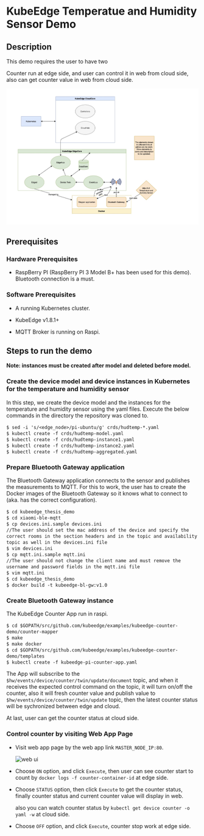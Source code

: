 # KubeEdge Temperatue and Humidity Sensor Demo

## Description

This demo requires the user to have two 

Counter run at edge side, and user can control it in web from cloud side, also can get counter value in web from cloud side.

![function model](./images/function-level_model.jpg)


## Prerequisites

### Hardware Prerequisites

* RaspBerry PI (RaspBerry PI 3 Model B+ has been used for this demo). Bluetooth connection is a must.

### Software Prerequisites

* A running Kubernetes cluster.

* KubeEdge v1.8.1+

* MQTT Broker is running on Raspi.

## Steps to run the demo

**Note: instances must be created after model and deleted before model.**

### Create the device model and device instances in Kubernetes for the temperature and humidity sensor

In this step, we create the device model and the instances for the temperature and humidity sensor using the yaml files.
Execute the below commands in the directory the repository was cloned to.

```console
$ sed -i 's/<edge_node>/pi-ubuntu/g' crds/hudtemp-*.yaml
$ kubectl create -f crds/hudtemp-model.yaml
$ kubectl create -f crds/hudtemp-instance1.yaml
$ kubectl create -f crds/hudtemp-instance2.yaml
$ kubectl create -f crds/hudtemp-aggregated.yaml
```

### Prepare Bluetooth Gateway application

The Bluetooth Gateway application connects to the sensor and publishes the measurements to MQTT.
For this to work, the user has to create the Docker images of the Bluetooth Gateway so it knows what to connect to (aka. has the correct configuration).

```console
$ cd kubeedge_thesis_demo
$ cd xiaomi-ble-mqtt
$ cp devices.ini.sample devices.ini
//The user should set the mac address of the device and specify the correct rooms in the section headers and in the topic and availability topic as well in the devices.ini file
$ vim devices.ini
$ cp mqtt.ini.sample mqtt.ini
//The user should not change the client name and must remove the username and password fields in the mqtt.ini file
$ vim mqtt.ini
$ cd kubeedge_thesis_demo
$ docker build -t kubeedge-bl-gw:v1.0
```

### Create Bluetooth Gateway instance

The KubeEdge Counter App run in raspi.

```console
$ cd $GOPATH/src/github.com/kubeedge/examples/kubeedge-counter-demo/counter-mapper
$ make
$ make docker
$ cd $GOPATH/src/github.com/kubeedge/examples/kubeedge-counter-demo/templates
$ kubectl create -f kubeedge-pi-counter-app.yaml
```

The App will subscribe to the `$hw/events/device/counter/twin/update/document` topic, and when it receives the expected control command on the topic, it will turn on/off the counter, also it will fresh counter value and publish value to `$hw/events/device/counter/twin/update` topic, then the latest counter status will be sychronized between edge and cloud.

At last, user can get the counter status at cloud side.


### Control counter by visiting Web App Page

* Visit web app page by the web app link `MASTER_NODE_IP:80`.

  ![web ui](./images/web-ui.png)

* Choose `ON` option, and click `Execute`, then user can see counter start to count by `docker logs -f counter-container-id` at edge side.

* Choose `STATUS` option, then click `Execute` to get the counter status, finally counter status and current counter value will display in web.

  also you can watch counter status by `kubectl get device counter -o yaml -w` at cloud side.

* Choose `OFF` option, and click `Execute`, counter stop work at edge side.

